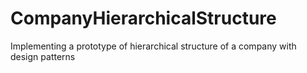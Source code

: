 # CompanyHierarchicalStructure
Implementing a prototype of hierarchical structure of a company with design patterns
